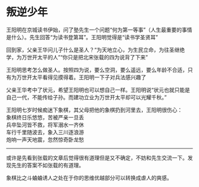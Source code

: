 # 叛逆少年

王阳明在京城读书伊始，问了塾先生一个问题“何为第一等事”（人生最重要的事情是什么）。先生回答“为读书登第耳”。王阳明觉得是“读书学圣贤耳”

回到家，父亲王华问儿子什么是圣人？“为天地立心，为生民立命，为往圣继绝学，为万世开太平的人”“你只是把北宋张载的四为说背了下来”

王阳明思考怎么做圣人。按照四为说，要么空洞，要么遥远，要么年龄不合适，只有为万世开太平看得见摸得着。王阳明一下子对兵法感兴趣了

父亲王华考中了状元，希望王阳明也可以想自己一样。王阳明说“状元也就只能是自己一代，不能传给子孙。而建功立业为万世开太平却可以光耀千秋。”

王阳明七岁时候痴迷下象棋，其父母把他的象棋扔到河里去，王阳明很伤心：  
象棋终日乐悠悠，苦被严亲一旦丢  
兵卒坠河皆不救，将军溺水一齐休  
车行千里随波去，象入三川逐浪游  
炮响一声天地震，忽然惊奇卧龙愁  

***

或许是先看到张载的文章后觉得很有道理但是又不确定，不妨和先生交流一下。发现先生的答案不如张载的有道理。  

象棋比之斗蛐蛐诱人之处在于你的思维优越部分可以转换成虐人的爽感。